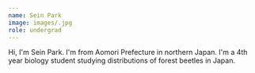 ```yaml
---
name: Sein Park
image: images/.jpg
role: undergrad
---
```


Hi, I'm Sein Park. I'm from Aomori Prefecture in northern Japan.
I'm a 4th year biology student studying distributions of forest beetles in Japan.